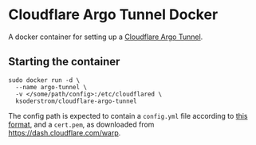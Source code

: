 # Cloudflare Argo Tunnel Docker

A docker container for setting up a [Cloudflare Argo Tunnel](https://www.cloudflare.com/products/argo-tunnel/).

## Starting the container

    sudo docker run -d \
      --name argo-tunnel \
      -v </some/path/config>:/etc/cloudflared \
      ksoderstrom/cloudflare-argo-tunnel

The config path is expected to contain a `config.yml` file according to [this format](https://developers.cloudflare.com/argo-tunnel/reference/config/),
and a `cert.pem`, as downloaded from https://dash.cloudflare.com/warp.
